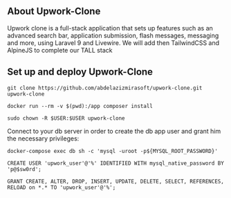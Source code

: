 

## About Upwork-Clone

Upwork clone is a full-stack application that sets up features such as an advanced search bar, application submission, flash messages, messaging and more, using Laravel 9 and Livewire. We will add then TailwindCSS and AlpineJS to complete our TALL stack

## Set up and deploy Upwork-Clone

`git clone https://github.com/abdelazizmirasoft/upwork-clone.git upwork-clone`

`docker run --rm -v $(pwd):/app composer install`

`sudo chown -R $USER:$USER upwork-clone`

Connect to your db server in order to create the db app user and grant him the necessary privileges:

`docker-compose exec db sh -c 'mysql -uroot -p${MYSQL_ROOT_PASSWORD}'`

`CREATE USER 'upwork_user'@'%' IDENTIFIED WITH mysql_native_password BY 'p@$sw0rd';`

`GRANT CREATE, ALTER, DROP, INSERT, UPDATE, DELETE, SELECT, REFERENCES, RELOAD on *.* TO 'upwork_user'@'%';`
